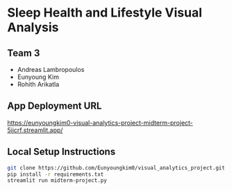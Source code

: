 # Sleep Health and Lifestyle Visual Analysis

## Team 3
- Andreas Lambropoulos
- Eunyoung Kim
- Rohith Arikatla

## App Deployment URL

https://eunyoungkim0-visual-analytics-project-midterm-project-5ijcrf.streamlit.app/

## Local Setup Instructions

```bash
git clone https://github.com/Eunyoungkim0/visual_analytics_project.git
pip install -r requirements.txt
streamlit run midterm-project.py